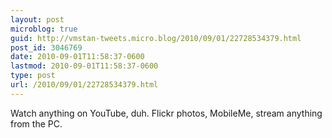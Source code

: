 ```yaml
---
layout: post
microblog: true
guid: http://vmstan-tweets.micro.blog/2010/09/01/22728534379.html
post_id: 3046769
date: 2010-09-01T11:58:37-0600
lastmod: 2010-09-01T11:58:37-0600
type: post
url: /2010/09/01/22728534379.html
---
```

Watch anything on YouTube, duh. Flickr photos, MobileMe, stream anything from the PC.
